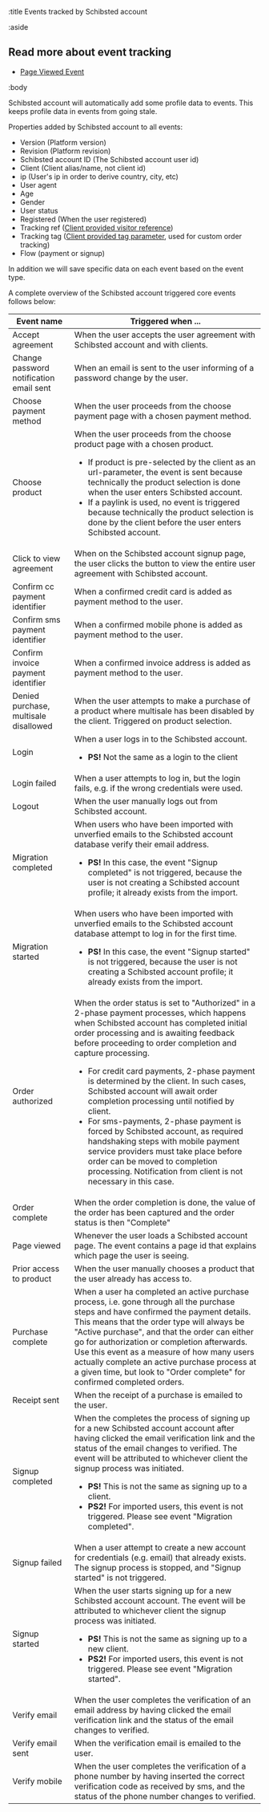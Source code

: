 :title Events tracked by Schibsted account

:aside

## Read more about event tracking

- [Page Viewed Event](/event-tracking/page-viewed-event/)

:body

Schibsted account will automatically add some profile data to events. This keeps profile data in events from going stale.

Properties added by Schibsted account to all events:

- Version (Platform version)
- Revision (Platform revision)
- Schibsted account ID (The Schibsted account user id)
- Client (Client alias/name, not client id)
- ip (User's ip in order to derive country, city, etc)
- User agent
- Age
- Gender
- User status
- Registered (When the user registered)
- Tracking ref ([Client provided visitor reference](/tracking-parameters/))
- Tracking tag ([Client provided tag parameter](/tracking-parameters/), used for custom order tracking)
- Flow (payment or signup)

In addition we will save specific data on each event based on the event type.

A complete overview of the Schibsted account triggered core events follows below:
<table class="table table-hover">
        <thead>
            <tr>
                <th nowrap="nowrap">Event name</th>
                <th>Triggered when ...</th>
            </tr>
        </thead>
        <tbody>
            <tr>
                <td>Accept agreement</td>
                <td>When the user accepts the user agreement with Schibsted account and with clients.</td>
            </tr>
            <tr>
                <td>Change password notification email sent</td>
                <td>When an email is sent to the user informing of a password change by the user.</td>
            </tr>
            <tr>
                <td>Choose payment method</td>
                <td>When the user proceeds from the choose payment page with a chosen payment method.</td>
            </tr>
            <tr>
                <td>Choose product</td>
                <td>When the user proceeds from the choose product page with a chosen product.
                    <ul>
                        <li>If product is pre-selected by the client as an url-parameter, the event is sent because technically the product selection is done when the user enters Schibsted account.</li>
                        <li>If a paylink is used, no event is triggered because technically the product selection is done by the client before the user enters Schibsted account.</li>
					</ul>
                </td>
            </tr>
            <tr>
                <td>Click to view agreement</td>
                <td>When on the Schibsted account signup page, the user clicks the button to view the entire user agreement with Schibsted account.</td>
            </tr>
            <tr>
                <td>Confirm cc payment identifier</td>
                <td>When a confirmed credit card is added as payment method to the user.</td>
            </tr>
            <tr>
                <td>Confirm sms payment identifier</td>
                <td>When a confirmed mobile phone is added as payment method to the user.</td>
            </tr>
            <tr>
                <td>Confirm invoice payment identifier</td>
                <td>When a confirmed invoice address is added as payment method to the user.</td>
            </tr>
            <tr>
                <td>Denied purchase, multisale disallowed</td>
                <td>When the user attempts to make a purchase of a product where multisale has been disabled by the client. Triggered on product selection.</td>
            </tr>
            <tr>
                <td>Login</td>
                <td>When a user logs in to the Schibsted account.
					<ul>
                        <li><strong>PS!</strong> Not the same as a login to the client</li>
					</ul>
				</td>
            </tr>
            <tr>
                <td>Login failed</td>
                <td>When a user attempts to log in, but the login fails, e.g. if the wrong credentials were used.</td>
            </tr>
            <tr>
                <td>Logout</td>
                <td>When the user manually logs out from Schibsted account.</td>
            </tr>
            <tr>
                <td>Migration completed</td>
                <td>When users who have been imported with unverfied emails to the Schibsted account database verify their email address.
					<ul>
                        <li><strong>PS!</strong> In this case, the event "Signup completed" is not triggered, because the user is not creating a Schibsted account profile; it already exists from the import.</li>
					</ul>
				</td>
            </tr>
            <tr>
                <td>Migration started</td>
                <td>When users who have been imported with unverfied emails to the Schibsted account database attempt to log in for the first time. 
					<ul>
                        <li><strong>PS!</strong> In this case, the event "Signup started" is not triggered, because the user is not creating a Schibsted account profile; it already exists from the
                        import.</li>
					</ul>
				</td>
            </tr>
            <tr>
                <td>Order authorized</td>
                <td>When the order status is set to "Authorized" in a 2-phase payment processes, which happens when Schibsted account has completed initial order processing and is awaiting feedback before proceeding to order completion and capture processing.
                    <ul>
                        <li>For credit card payments, 2-phase payment is determined by the client. In such cases, Schibsted account will await order completion processing until notified by client.</li>
                        <li>For sms-payments, 2-phase payment is forced by Schibsted account, as required handshaking steps with mobile payment service providers must take place before order can be moved to completion processing. Notification from client is not necessary in this case.</li>
                    </ul>
                </td>
            </tr>
            <tr>
                <td>Order complete</td>
                <td>When the order completion is done, the value of the order has been captured and the order status is then "Complete"</td>
            </tr>
            <tr>
                <td>Page viewed</td>
                <td>Whenever the user loads a Schibsted account page. The event contains a page id that explains which page the user is seeing.</td>
            </tr>
            <tr>
                <td>Prior access to product</td>
                <td>When the user manually chooses a product that the user already has access to.</td>
            </tr>
            <tr>
                <td>Purchase complete</td>
                <td>When a user ha completed an active purchase process, i.e. gone through all the purchase steps and have confirmed the payment details. This means that the order type will always be "Active purchase", and that the order can either go for authorization or completion afterwards.
                    Use this event as a measure of how many users actually complete an active purchase process at a given time, but look to "Order complete" for confirmed completed orders.</td>
            </tr>
            <tr>
                <td>Receipt sent</td>
                <td>When the receipt of a purchase is emailed to the user.</td>
            </tr>
            <tr>
                <td>Signup completed</td>
                <td>When the completes the process of signing up for a new Schibsted account account after having clicked the email verification link and the status of the email changes to verified. The event will be attributed to whichever client the signup process was initiated.
                    <ul>
                        <li><strong>PS!</strong> This is not the same as signing up to a client.</li>
                        <li><strong>PS2!</strong> For imported users, this event is not triggered. Please see event "Migration completed".</li>
                    </ul>
                </td>
            </tr>
            <tr>
                <td>Signup failed</td>
                <td>When a user attempt to create a new account for credentials (e.g. email) that already exists. The signup process is stopped, and "Signup started" is not triggered.</td>
            </tr>
            <tr>
                <td>Signup started</td>
                <td>When the user starts signing up for a new Schibsted account account. The event will be attributed to whichever client the signup process was initiated.
                    <ul>
                        <li><strong>PS!</strong> This is not the same as signing up to a new client.</li>
                        <li><strong>PS2!</strong> For imported users, this event is not triggered. Please see event "Migration started".</li>
                    </ul>
                </td>
            </tr>
            <tr>
                <td>Verify email</td>
                <td>When the user completes the verification of an email address by having clicked the email verification link and the status of the email changes to verified.</td>
            </tr>
            <tr>
                <td>Verify email sent</td>
                <td>When the verification email is emailed to the user.</td>
            </tr>
            <tr>
                <td>Verify mobile</td>
                <td>When the user completes the verification of a phone number by having inserted the correct verification code as received by sms, and the status of the phone number changes to verified.</td>
            </tr>
        </tbody>
    </table>
